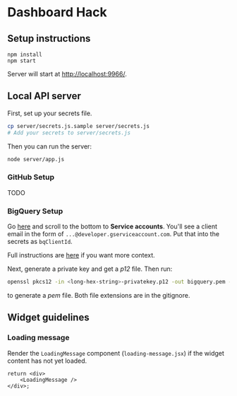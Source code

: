 # Dashboard Hack

## Setup instructions

```
npm install
npm start
```

Server will start at [http://localhost:9966/](http://localhost:9966/).

## Local API server

First, set up your secrets file.

```bash
cp server/secrets.js.sample server/secrets.js
# Add your secrets to server/secrets.js
```

Then you can run the server:

```bash
node server/app.js
```

### GitHub Setup

TODO

### BigQuery Setup

Go [here](https://code.google.com/apis/console/b/0/?noredirect#project:124072386181:access) and scroll to the bottom to **Service accounts**. You'll see a client email in the form of `...@developer.gserviceaccount.com`. Put that into the secrets as `bqClientId`.

Full instructions are [here](https://developers.google.com/bigquery/authorization#service-accounts) if you want more context.

Next, generate a private key and get a *p12* file. Then run:
```bash
openssl pkcs12 -in <long-hex-string>-privatekey.p12 -out bigquery.pem -nodes
```
to generate a *pem* file. Both file extensions are in the gitignore.

## Widget guidelines

### Loading message

Render the `LoadingMessage` component (`loading-message.jsx`) if the widget
content has not yet loaded.

```
return <div>
    <LoadingMessage />
</div>;
```
